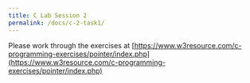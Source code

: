 ```yaml
---
title: C Lab Session 2
permalink: /docs/c-2-task1/
---
```


Please work through the exercises at [https://www.w3resource.com/c-programming-exercises/pointer/index.php](https://www.w3resource.com/c-programming-exercises/pointer/index.php)  
